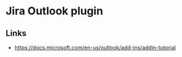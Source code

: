 # Jira Outlook plugin




## Links
* https://docs.microsoft.com/en-us/outlook/add-ins/addin-tutorial

